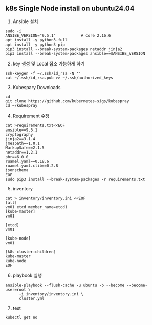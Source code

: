 ## k8s Single Node install on ubuntu24.04
1. Ansible 설치
```
sudo -i 
ANSIBE_VERSION="9.5.1"           # core 2.16.6
apt install -y python3-full
apt install -y python3-pip
pip3 install --break-system-packages netaddr jinja2
pip3 install --break-system-packages ansible==$ANSIBE_VERSION
```

2. key 생성 및 Local 접소 가능하게 하기
```
ssh-keygen -f ~/.ssh/id_rsa -N ''
cat ~/.ssh/id_rsa.pub >> ~/.ssh/authorized_keys
```

3. Kubespary Downloads
```
cd
git clone https://github.com/kubernetes-sigs/kubespray
cd ~/kubespray
```

4. Requirement 수정
```
cat >requirements.txt<<EOF
ansible==9.5.1
cryptography
jinja2==3.1.4
jmespath==1.0.1
MarkupSafe==2.1.5
netaddr==1.2.1
pbr==6.0.0
ruamel.yaml==0.18.6
ruamel.yaml.clib==0.2.8
jsonschema
EOF
sudo pip3 install --break-system-packages -r requirements.txt
```

5. inventory 
```
cat > inventory/inventory.ini <<EOF
[all]
vm01 etcd_member_name=etcd1
[kube-master]
vm01

[etcd]
vm01

[kube-node]
vm01

[k8s-cluster:children]
kube-master
kube-node
EOF
```

6. playbook 실행
```
ansible-playbook --flush-cache -u ubuntu -b --become --become-user=root \
      -i inventory/inventory.ini \
      cluster.yml
```

7. test
```
kubectl get no
```

